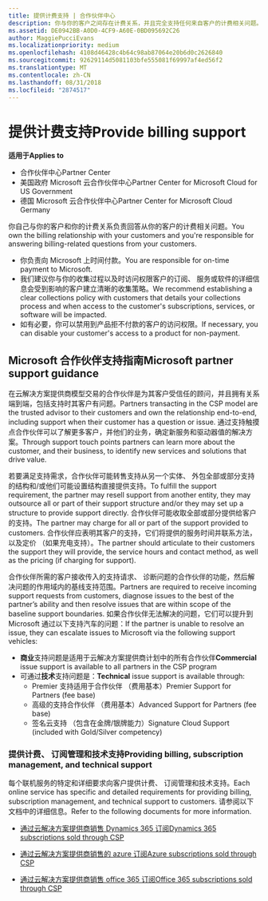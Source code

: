 ```yaml
---
title: 提供计费支持 | 合作伙伴中心
description: 你与你的客户之间存在计费关系，并且完全支持任何来自客户的计费相关问题。
ms.assetid: DE0942BB-A0D0-4CF9-A60E-0BD095692C26
author: MaggiePucciEvans
ms.localizationpriority: medium
ms.openlocfilehash: 4108d46428c4b64c98ab87064e20b6d0c2626840
ms.sourcegitcommit: 92629114d5081103bfe555081f69997af4ed56f2
ms.translationtype: MT
ms.contentlocale: zh-CN
ms.lasthandoff: 08/31/2018
ms.locfileid: "2874517"
---
```

# <a name="provide-billing-support"></a><span data-ttu-id="687f6-103">提供计费支持</span><span class="sxs-lookup"><span data-stu-id="687f6-103">Provide billing support</span></span>

**<span data-ttu-id="687f6-104">适用于</span><span class="sxs-lookup"><span data-stu-id="687f6-104">Applies to</span></span>**

-  <span data-ttu-id="687f6-105">合作伙伴中心</span><span class="sxs-lookup"><span data-stu-id="687f6-105">Partner Center</span></span>
-  <span data-ttu-id="687f6-106">美国政府 Microsoft 云合作伙伴中心</span><span class="sxs-lookup"><span data-stu-id="687f6-106">Partner Center for Microsoft Cloud for US Government</span></span>
-  <span data-ttu-id="687f6-107">德国 Microsoft 云合作伙伴中心</span><span class="sxs-lookup"><span data-stu-id="687f6-107">Partner Center for Microsoft Cloud Germany</span></span>

<span data-ttu-id="687f6-108">你自己与你的客户和你的计费关系负责回答从你的客户的计费相关问题。</span><span class="sxs-lookup"><span data-stu-id="687f6-108">You own the billing relationship with your customers and you're responsible for answering billing-related questions from your customers.</span></span>

-   <span data-ttu-id="687f6-109">你负责向 Microsoft 上时间付款。</span><span class="sxs-lookup"><span data-stu-id="687f6-109">You are responsible for on-time payment to Microsoft.</span></span>
-   <span data-ttu-id="687f6-110">我们建议你与你的收集过程以及时访问权限客户的订阅、 服务或软件的详细信息会受到影响的客户建立清晰的收集策略。</span><span class="sxs-lookup"><span data-stu-id="687f6-110">We recommend establishing a clear collections policy with customers that details your collections process and when access to the customer's subscriptions, services, or software will be impacted.</span></span>
-   <span data-ttu-id="687f6-111">如有必要，你可以禁用到产品拒不付款的客户的访问权限。</span><span class="sxs-lookup"><span data-stu-id="687f6-111">If necessary, you can disable your customer's access to a product for non-payment.</span></span>

## <a name="microsoft-partner-support-guidance"></a><span data-ttu-id="687f6-112">Microsoft 合作伙伴支持指南</span><span class="sxs-lookup"><span data-stu-id="687f6-112">Microsoft partner support guidance</span></span>

<span data-ttu-id="687f6-113">在云解决方案提供商模型交易的合作伙伴是为其客户受信任的顾问，并且拥有关系端到端，包括支持时其客户有问题。</span><span class="sxs-lookup"><span data-stu-id="687f6-113">Partners transacting in the CSP model are the trusted advisor to their customers and own the relationship end-to-end, including support when their customer has a question or issue.</span></span> <span data-ttu-id="687f6-114">通过支持触摸点合作伙伴可以了解更多客户，并他们的业务，确定新服务和驱动器值的解决方案。</span><span class="sxs-lookup"><span data-stu-id="687f6-114">Through support touch points partners can learn more about the customer, and their business, to identify new services and solutions that drive value.</span></span>

<span data-ttu-id="687f6-115">若要满足支持需求，合作伙伴可能转售支持从另一个实体、 外包全部或部分支持的结构和/或他们可能设置结构直接提供支持。</span><span class="sxs-lookup"><span data-stu-id="687f6-115">To fulfill the support requirement, the partner may resell support from another entity, they may outsource all or part of their support structure and/or they may set up a structure to provide support directly.</span></span>  <span data-ttu-id="687f6-116">合作伙伴可能收取全部或部分提供给客户的支持。</span><span class="sxs-lookup"><span data-stu-id="687f6-116">The partner may charge for all or part of the support provided to customers.</span></span> <span data-ttu-id="687f6-117">合作伙伴应表明其客户的支持，它们将提供的服务时间并联系方法，以及定价 （如果充电支持）。</span><span class="sxs-lookup"><span data-stu-id="687f6-117">The partner should articulate to their customers the support they will provide, the service hours and contact method, as well as the pricing (if charging for support).</span></span> 

<span data-ttu-id="687f6-118">合作伙伴所需的客户接收传入的支持请求、 诊断问题的合作伙伴的功能，然后解决问题的作用域内的基线支持范围。</span><span class="sxs-lookup"><span data-stu-id="687f6-118">Partners are required to receive incoming support requests from customers, diagnose issues to the best of the partner’s ability and then resolve issues that are within scope of the baseline support boundaries.</span></span> <span data-ttu-id="687f6-119">如果合作伙伴无法解决的问题，它们可以提升到 Microsoft 通过以下支持汽车的问题：</span><span class="sxs-lookup"><span data-stu-id="687f6-119">If the partner is unable to resolve an issue, they can escalate issues to Microsoft via the following support vehicles:</span></span>

- <span data-ttu-id="687f6-120">**商业**支持问题是适用于云解决方案提供商计划中的所有合作伙伴</span><span class="sxs-lookup"><span data-stu-id="687f6-120">**Commercial** issue support is available to all partners in the CSP program</span></span>
-   <span data-ttu-id="687f6-121">可通过**技术**支持问题是：</span><span class="sxs-lookup"><span data-stu-id="687f6-121">**Technical** issue support is available through:</span></span>
    -   <span data-ttu-id="687f6-122">Premier 支持适用于合作伙伴 （费用基本）</span><span class="sxs-lookup"><span data-stu-id="687f6-122">Premier Support for Partners (fee base)</span></span>
    -   <span data-ttu-id="687f6-123">高级的支持合作伙伴 （费用基本）</span><span class="sxs-lookup"><span data-stu-id="687f6-123">Advanced Support for Partners (fee base)</span></span>
    -   <span data-ttu-id="687f6-124">签名云支持 （包含在金牌/银牌能力）</span><span class="sxs-lookup"><span data-stu-id="687f6-124">Signature Cloud Support (included with Gold/Silver competency)</span></span>

### <a name="providing-billing-subscription-management-and-technical-support"></a><span data-ttu-id="687f6-125">提供计费、 订阅管理和技术支持</span><span class="sxs-lookup"><span data-stu-id="687f6-125">Providing billing, subscription management, and technical support</span></span> 

<span data-ttu-id="687f6-126">每个联机服务的特定和详细要求向客户提供计费、 订阅管理和技术支持。</span><span class="sxs-lookup"><span data-stu-id="687f6-126">Each online service has specific and detailed requirements for providing billing, subscription management, and technical support to customers.</span></span> <span data-ttu-id="687f6-127">请参阅以下文档中的详细信息。</span><span class="sxs-lookup"><span data-stu-id="687f6-127">Refer to the following documents for more information.</span></span>

-   [<span data-ttu-id="687f6-128">通过云解决方案提供商销售 Dynamics 365 订阅</span><span class="sxs-lookup"><span data-stu-id="687f6-128">Dynamics 365 subscriptions sold through CSP</span></span>](https://www.microsoftpartnercommunity.com/t5/CSP/Microsoft-Partner-Support-Guidance/m-p/5262#M30)

-   [<span data-ttu-id="687f6-129">通过云解决方案提供商销售的 azure 订阅</span><span class="sxs-lookup"><span data-stu-id="687f6-129">Azure subscriptions sold through CSP</span></span>](https://www.microsoftpartnercommunity.com/t5/CSP/Microsoft-Partner-Support-Guidance/m-p/5263#M31)

-   [<span data-ttu-id="687f6-130">通过云解决方案提供商销售 office 365 订阅</span><span class="sxs-lookup"><span data-stu-id="687f6-130">Office 365 subscriptions sold through CSP</span></span>](https://www.microsoftpartnercommunity.com/t5/CSP/Microsoft-Partner-Support-Guidance/m-p/5264#M32)
 

